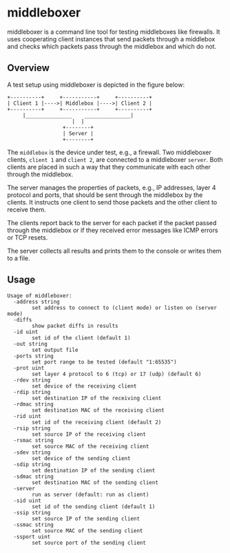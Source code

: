 # middleboxer

middleboxer is a command line tool for testing middleboxes like firewalls. It
uses cooperating client instances that send packets through a middlebox and
checks which packets pass through the middlebox and which do not.

## Overview

A test setup using middleboxer is depicted in the figure below:

```
+----------+     +-----------+     +----------+
| Client 1 |---->| Middlebox |---->| Client 2 |
+----------+     +-----------+     +----------+
     |_______________    _______________|
                     |  |
                  +--------+
                  | Server |
                  +--------+
```

The `middlebox` is the device under test, e.g., a firewall. Two middleboxer
clients, `client 1` and `client 2`, are connected to a middleboxer `server`.
Both clients are placed in such a way that they communicate with each other
through the middlebox.

The server manages the properties of packets, e.g., IP addresses, layer 4
protocol and ports, that should be sent through the middlebox by the clients.
It instructs one client to send those packets and the other client to receive
them.

The clients report back to the server for each packet if the packet passed
through the middlebox or if they received error messages like ICMP errors or
TCP resets.

The server collects all results and prints them to the console or writes them
to a file.

## Usage

```
Usage of middleboxer:
  -address string
        set address to connect to (client mode) or listen on (server mode)
  -diffs
        show packet diffs in results
  -id uint
        set id of the client (default 1)
  -out string
        set output file
  -ports string
        set port range to be tested (default "1:65535")
  -prot uint
        set layer 4 protocol to 6 (tcp) or 17 (udp) (default 6)
  -rdev string
        set device of the receiving client
  -rdip string
        set destination IP of the receiving client
  -rdmac string
        set destination MAC of the receiving client
  -rid uint
        set id of the receiving client (default 2)
  -rsip string
        set source IP of the receiving client
  -rsmac string
        set source MAC of the receiving client
  -sdev string
        set device of the sending client
  -sdip string
        set destination IP of the sending client
  -sdmac string
        set destination MAC of the sending client
  -server
        run as server (default: run as client)
  -sid uint
        set id of the sending client (default 1)
  -ssip string
        set source IP of the sending client
  -ssmac string
        set source MAC of the sending client
  -ssport uint
        set source port of the sending client
```
